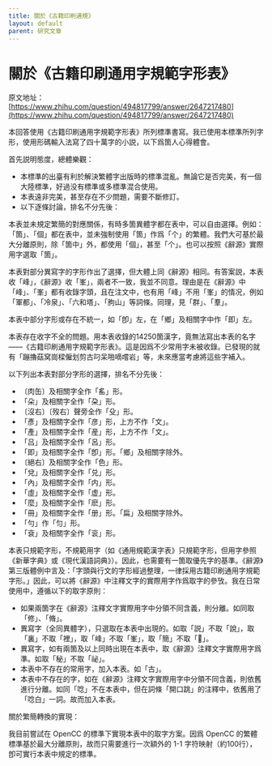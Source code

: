 ```yaml
---
title: 關於《古籍印刷通規》
layout: default
parent: 研究文章
---
```


<!-- omit in toc -->
# 關於《古籍印刷通用字規範字形表》

原文地址：[https://www.zhihu.com/question/494817799/answer/2647217480](https://www.zhihu.com/question/494817799/answer/2647217480)

本回答使用《古籍印刷通用字規範字形表》所列標準書寫。我已使用本標準所列字形，使用形碼輸入法寫了四十萬字的小説，以下爲箇人心得體會。

首先説明態度，總體樂觀：

- 本標準的出臺有利於解決繁體字出版時的標準混亂。無論它是否完美，有一個大陸標準，好過没有標準或多標準混合使用。
- 本表遠非完美，甚至存在不少問題，需要不斷修訂。
- 以下逐條討論，排名不分先後：

本表並未規定繁簡的對應關係，有時多箇異體字都在表中，可以自由選擇。例如：「箇」、「個」都在表中，並未強制使用「箇」作爲「个」的繁體。我們大可基於最大分離原則，除「箇中」外，都使用「個」，甚至「个」。也可以按照《辭源》實際用字選取「箇」。

本表對部分異寫字的字形作出了選擇，但大體上同《辭源》相同。有答案説，本表收「峰」，《辭源》收「峯」，兩者不一致，我並不同意。理由是在《辭源》中「峰」、「峯」都有收錄字頭，且在注文中，也有用「峰」不用「峯」的情况，例如「軍都」、「冷泉」、「六和塔」、「胊山」等詞條。同理，見「群」、「羣」。

本表中部分字形或存在不統一，如「卽」左，在「鄉」及相關字中作「即」左。

本表存在收字不全的問題。用本表收錄的14250箇漢字，竟無法寫出本表的名字——《古籍印刷通用字規範字形表》。這是因爲不少常用字未被收錄。已發現的就有「蹦擼菇窝崗樑僱划剪古叼呆啪嘀嚐岩」等，未來應當考慮將這些字補入。

以下列出本表對部分字形的選擇，排名不分先後：

- 〔肉缶〕及相關字全作「䍃」形。
- 「朵」及相關字全作「朶」形。
- 〔沒右〕〔歿右〕聲旁全作「殳」形。
- 「彥」及相關字全作「彦」形，上方不作「文」。
- 「產」及相關字全作「産」形，上方不作「文」。
- 「吕」及相關字全作「呂」形。
- 「即」及相關字全作「卽」形。「鄉」及相關字除外。
- 〔絕右〕及相關字全作「色」形。
- 「兌」及相關字全作「兑」形。
- 「內」及相關字全作「内」形。
- 「虛」及相關字全作「虚」形。
- 「麼」及相關字全作「麽」形。
- 「冊」及相關字全作「册」形。「扁」及相關字除外。
- 「勻」作「匀」形。
- 「袞」及相關字全作「衮」形。

本表只規範字形，不規範用字（如《通用規範漢字表》只規範字形，但用字參照《新華字典》或《現代漢語詞典》）。因此，也需要有一箇取優先字的基準。《辭源》第三版體例中言及：「字頭與行文的字形經過整理，一律採用古籍印刷通用字規範字形。」因此，可以將《辭源》中注釋文字的實際用字作爲取字的參攷。我在日常使用中，遵循以下的取字原則：

- 如果兩箇字在《辭源》注釋文字實際用字中分領不同含義，則分離。如同取「修」、「脩」。
- 異寫字（全同異體字），只選取在本表中出現的。如取「説」不取「說」，取「裏」不取「裡」，取「峰」不取「峯」，取「簡」不取「𥳑」。
- 異寫字，如有兩箇及以上同時出現在本表中，取《辭源》注釋文字實際用字爲準。如取「秘」不取「祕」。
- 本表中不存在的常用字，加入本表。如「古」。
- 本表中不存在的字，如在《辭源》注釋文字實際用字中分領不同含義，則依舊進行分離。如同「唸」不在本表中，但在詞條「開口跳」的注釋中，依舊用了「唸白」一詞。故而加入本表。

關於繁簡轉換的實現：

我目前嘗試在 OpenCC 的標準下實現本表中的取字方案。因爲 OpenCC 的繁體標準基於最大分離原則，故而只需要進行一次額外的 1-1 字符映射（約100行），卽可實行本表中規定的標準。

